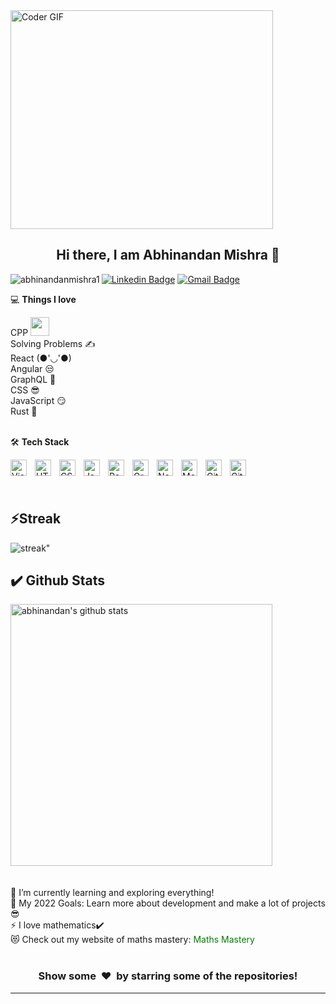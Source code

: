 <div>
    <img  src="https://cdn.dribbble.com/users/2131993/screenshots/4948736/thoughtworks-gif_dribbble.gif" alt="Coder GIF" width="420" height="350">
</div>

<h2 style="text-align:center">Hi there, I am Abhinandan Mishra 👋</h2>
<p  > <img align="left" src="https://komarev.com/ghpvc/?username=abhinandanmishra1" alt="abhinandanmishra1" /> </p>

[![Linkedin Badge](https://img.shields.io/badge/-Abhinandan_Mishra-blue?style=flat-square&logo=Linkedin&logoColor=white&link=https://www.linkedin.com/in/abhinandanmishra1/)](https://www.linkedin.com/in/abhinandanmishra1/)
[![Gmail Badge](https://img.shields.io/badge/-abhinandanmishra360@gmail.com-c14438?style=flat-square&logo=Gmail&logoColor=white&link=mailto:abhinandanmishra360@gmail.com)](mailto:abhinandanmishra360@gmail.com)

💻 **Things I love**

<div>CPP <img src="https://media.giphy.com/media/WUlplcMpOCEmTGBtBW/giphy.gif" width="30"></div>
<div>Solving Problems ✍️</div>
<div>React (●'◡'●)</div>
<div>Angular 😒</div>
<div>GraphQL 😬</div>
<div>CSS 😎</div>
<div>JavaScript 😏</div>
<div>Rust 😬</div>
</br>

🛠 **Tech Stack**

<div>
<img align="left" alt="Visual Studio Code" width="26px" src="https://cdn.jsdelivr.net/gh/devicons/devicon/icons/vscode/vscode-original.svg" style="padding-right:10px;" />

<img align="left" alt="HTML5" width="26px" src="https://cdn.jsdelivr.net/gh/devicons/devicon/icons/html5/html5-original.svg" style="padding-right:10px;" />

<img align="left" alt="CSS3" width="26px" src="https://cdn.jsdelivr.net/gh/devicons/devicon/icons/css3/css3-original.svg" style="padding-right:10px;" />

<img align="left" alt="JavaScript" width="26px" src="https://cdn.jsdelivr.net/gh/devicons/devicon/icons/javascript/javascript-original.svg" style="padding-right:10px;" />

<img align="left" alt="React" width="26px" src="https://cdn.jsdelivr.net/gh/devicons/devicon/icons/react/react-original.svg" style="padding-right:10px;" />

<img align="left" alt="GraphQL" width="26px" src="https://cdn.jsdelivr.net/gh/devicons/devicon/icons/graphql/graphql-plain.svg" style="padding-right:10px;" />

<img align="left" alt="Node.js" width="26px" src="https://cdn.jsdelivr.net/gh/devicons/devicon/icons/nodejs/nodejs-original.svg" style="padding-right:10px;" />

<img align="left" alt="MongoDB" width="26px" src="https://cdn.jsdelivr.net/gh/devicons/devicon/icons/mongodb/mongodb-original.svg" style="padding-right:10px;" />

<img align="left" alt="Git" width="26px" src="https://cdn.jsdelivr.net/gh/devicons/devicon/icons/git/git-original.svg" style="padding-right:10px;" />

<img align="left" alt="GitHub" width="26px" src="https://user-images.githubusercontent.com/3369400/139447912-e0f43f33-6d9f-45f8-be46-2df5bbc91289.png" style="padding-right:10px;" />

</div>

<br/>
<br/>
<br/>

<div style="">
<h2>⚡Streak</h2>

<p>
        <img title="🔥 Get streak stats for your profile at git.io/streak-stats" alt=streak" align="center" src="http://github-readme-streak-stats.herokuapp.com?user=abhinandanmishra1&date_format=M%20j%5B%2C%20Y%5D&background=0D0106&border=DDD8D1&stroke=DDDDDD&ring=DD9E3F&fire=DD710C&currStreakNum=DD9F0A&sideNums=DD9F0A&currStreakLabel=DD710C&sideLabels=DD710C&dates=DDDDDD"/>

</p>

<h2>✔️ Github Stats</h2>
<a href="https://gitstats.me/abhinandanmishra1">
    <img width="419" height="auto" align="center" alt="abhinandan's github stats" 
    src="https://github-readme-stats.vercel.app/api?username=abhinandanmishra1&show_icons=true&theme=dark&count_private=true&include_all_commits=true" />
</a>
</div>
</br>
<br/>

<div>
    <div>🌱 I’m currently learning and exploring everything!</div>
<div>🥅 My 2022 Goals: Learn more about development and make a lot of projects😎</div>
<div>⚡ I love mathematics✔️</div>
<div>😻 Check out my website of maths mastery:
<a style="text-decoration:none;color:green" href="https://abhinandanmishra1.github.io/mathgame/"> Maths Mastery</a>
</div>
</div>
<br/>
<div align="center">
    <h3 align="center">Show some &nbsp;❤️&nbsp; by starring some of the repositories!</h3>
</div>

---
